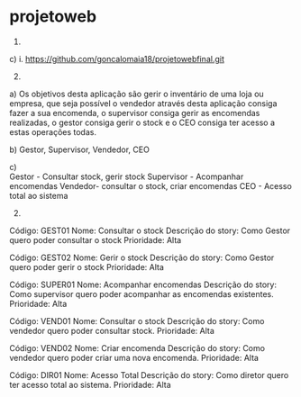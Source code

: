 # projetoweb
1.
c)
    i. https://github.com/goncalomaia18/projetowebfinal.git

2.

a) 
Os objetivos desta aplicação são gerir o inventário de uma loja ou empresa, que seja possível o vendedor através desta aplicação consiga fazer a sua encomenda, o supervisor consiga gerir as encomendas realizadas, o gestor consiga gerir o stock e o CEO consiga ter acesso a estas operações todas.

b)
Gestor, Supervisor, Vendedor, CEO

c)  
Gestor - Consultar stock, gerir stock
Supervisor - Acompanhar encomendas 
Vendedor- consultar o stock, criar encomendas
CEO - Acesso total ao sistema

2)
Código: GEST01
Nome: Consultar o stock
Descrição do story: Como Gestor quero poder consultar o stock
Prioridade: Alta  

Código: GEST02
Nome: Gerir o stock
Descrição do story: Como Gestor quero poder gerir o stock
Prioridade: Alta

Código: SUPER01
Nome: Acompanhar encomendas
Descrição do story: Como supervisor quero poder acompanhar as encomendas existentes.
Prioridade: Alta

Código: VEND01
Nome: Consultar o stock
Descrição do story: Como vendedor quero poder consultar  stock.
Prioridade: Alta

Código: VEND02
Nome: Criar encomenda
Descrição do story: Como vendedor quero poder criar uma nova encomenda.
Prioridade: Alta

Código: DIR01
Nome: Acesso Total
Descrição do story: Como diretor quero ter acesso total ao sistema.
Prioridade: Alta